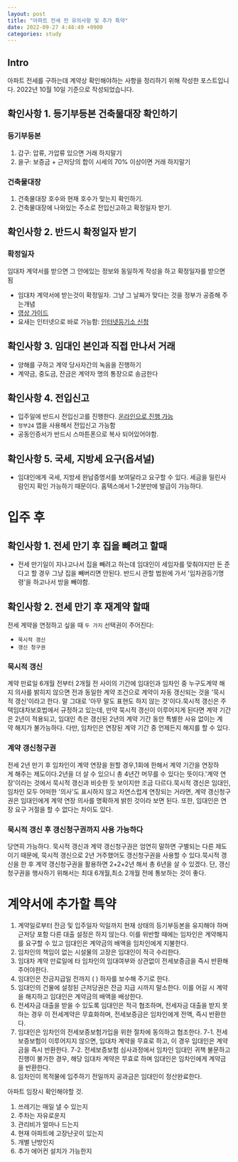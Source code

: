 ```yaml
---
layout: post
title: "아파트 전세 전 유의사항 및 추가 특약"
date: 2022-09-27 4:48:49 +0900
categories: study
---
```


## Intro

아파트 전세를 구하는데 계약상 확인해야하는 사항을 정리하기 위해 작성한 포스트입니다. 2022년 10월 10일 기준으로 작성되었습니다.

## 확인사항 1. 등기부등본 건축물대장 확인하기

### 등기부등본

1. 갑구: 압류, 가압류 있으면 거래 하지말기
1. 을구: 보증금 + 근저당의 합이 시세의 70% 이상이면 거래 하지말기

### 건축물대장

1. 건축물대장 호수와 현재 호수가 맞는지 확인하기.
1. 건축물대장에 나와있는 주소로 전입신고하고 확정일자 받기.

## 확인사항 2. 반드시 확정일자 받기

### 확정일자

임대차 계약서를 받으면 그 안에있는 정보와 동일하게 작성을 하고 확정일자를 받으면 됨

- 임대차 계약서에 받는것이 확정일자. 그냥 그 날짜가 맞다는 것을 정부가 공증해 주는개념
- [영상 가이드](https://www.youtube.com/watch?v=sJ30oGXQntk&ab_channel=%EB%A6%AC%EC%96%BC%EC%BA%90%EC%8A%A4%ED%8A%B8TV)
- 요새는 인터넷으로 바로 가능함: [인터넷등기소 신청](http://www.iros.go.kr/PMainJ.jsp)

## 확인사항 3. 임대인 본인과 직접 만나서 거래

- 양해를 구하고 계약 당사자간의 녹음을 진행하기
- 계약금, 중도금, 잔금은 계약자 명의 통장으로 송금한다

## 확인사항 4. 전입신고

- 입주일에 반드시 전입신고를 진행한다. [온라인으로 진행 가능](https://www.youtube.com/watch?v=Dq9RqVGZEkU&ab_channel=%ED%96%89%EC%A0%95%EC%95%88%EC%A0%84%EB%B6%80)
- `정부24` 앱을 사용해서 전입신고 가능함
- 공동인증서가 반드시 스마튼폰으로 복사 되어있어야함.

## 확인사항 5. 국세, 지방세 요구(옵셔널)

- 임대인에게 국세, 지방세 완납증명서를 보여달라고 요구할 수 있다. 세금을 밀린사람인지 확인 가능하기 때문이다. 홈텍스에서 1-2분만에 발급이 가능하다.

# 입주 후

## 확인사항 1. 전세 만기 후 집을 빼려고 할때

- 전세 만기일이 지나고나서 집을 빼려고 하는데 임대인이 세임자를 맞춰야지만 돈 준다고 할 경우 그냥 집을 빼버리면 안된다. 반드시 관할 법원에 가서 '임차권등기명령'을 하고나서 방을 빼야함.

## 확인사항 2. 전세 만기 후 재계약 할때

전세 계약을 연정하고 싶을 때 `두 가지` 선택권이 주어진다:

- `묵시적 갱신`
- `갱신 청구권`

### 묵시적 갱신

계약 만료일 6개월 전부터 2개월 전 사이의 기간에 임대인과 임차인 중 누구도계약 해지 의사를 밝히지 않으면 전과 동일한 계약 조건으로 계약이 자동 갱신되는 것을 '묵시적 갱신'이라고 한다. 말 그대로 '아무 말도 표현도 하지 않는 것'이다.묵시적 갱신은 주택임대차보호법에서 규정하고 있는데, 만약 묵시적 갱신이 이루어지게 된다면 계약 기간은 2년이 적용되고, 임대인 측은 갱신된 2년의 계약 기간 동안 특별한 사유 없이는 계약 해지가 불가능하다. 다만, 임차인은 연장된 계약 기간 중 언제든지 해지를 할 수 있다.

### 계약 갱신청구권

전세 2년 만기 후 임차인이 계약 연장을 원할 경우,1회에 한해서 계약 기간을 연장하게 해주는 제도이다.2년을 더 살 수 있으니 총 4년간 머무를 수 있다는 뜻이다.'계약 연장'이라는 것에서 묵시적 갱신과 비슷한 듯 보이지만 조금 다르다.묵시적 갱신은 임대인, 임차인 모두 어떠한 '의사'도 표시하지 않고 자연스럽게 연장되는 거라면, 계약 갱신청구권은 임대인에게 계약 연장 의사를 명확하게 밝힌 것이라 보면 된다. 또한, 임대인은 연장 요구 거절을 할 수 없다는 차이도 있다.

### 묵시적 갱신 후 갱신청구권까지 사용 가능하다

당연히 가능하다. 묵시적 갱신과 계약 갱신청구권은 엄연히 말하면 구별되는 다른 제도이기 때문에, 묵시적 갱신으로 2년 거주했어도 갱신청구권을 사용할 수 있다.묵시적 갱신을 한 후 계약 갱신청구권을 활용하면 2+2+2년 해서 총 6년을 살 수 있겠다. 단, 갱신청구권을 행사하기 위해서는 최대 6개월,최소 2개월 전에 통보하는 것이 좋다.

# 계약서에 추가할 특약

1. 계약일로부터 잔금 및 입주일자 익일까지 현재 상태의 등기부등본을 유지해야 하며 근저당 포함 다른 대출 설정은 하지 않는다. 이를 위반할 때에는 임차인은 계약해지를 요구할 수 있고 임대인은 계약금의 배액을 임차인에게 지불한다.
1. 임차인의 책임이 없는 시설물의 고장은 임대인이 적극 수리한다.
1. 임대차 계약 만료일에 타 임차인의 임대여부와 상관없이 전세보증금을 즉시 반환해주어야한다.
1. 임대인은 잔금지급일 전까지 ( ) 하자를 보수해 주기로 한다.
1. 임대인의 건물에 설정된 근저당권은 잔금 지급 시까지 말소한다. 이를 어길 시 계약을 해지하고 임대인은 계약금의 배액을 배상한다.
1. 전세자금 대출을 받을 수 있도록 임대인은 적극 협조하며, 전세자금 대출을 받지 못하는 경우 이 전세계약은 무효화하며, 전세보증금은 임차인에게 전액, 즉시 반환한다.
1. 임대인은 임차인의 전세보증보험가입을 위한 절차에 동의하고 협조한다.
   7-1. 전세보증보험이 이루어지지 않으면, 임대차 계약을 무효로 하고, 이 경우 임대인은 계약금을 즉시 반환한다.
   7-2. 전세보증보험 심사과정에서 임차인 임대인 귀책 불문하고 진행이 불가한 경우, 해당 임대차 계약은 무효로 하며 임대인은 임차인에게 계약금을 반환한다.
1. 임차인이 목적물에 입주하기 전일까지 공과금은 임대인이 정산완료한다.

아파트 임장시 확인해야할 것.

1. 쓰레기는 매일 낼 수 있는지
1. 주차는 자유로운지
1. 관리비가 얼마나 드는지
1. 현재 아파트에 고장난곳이 있는지
1. 개별 난방인지
1. 추가 에어컨 설치가 가능한지
